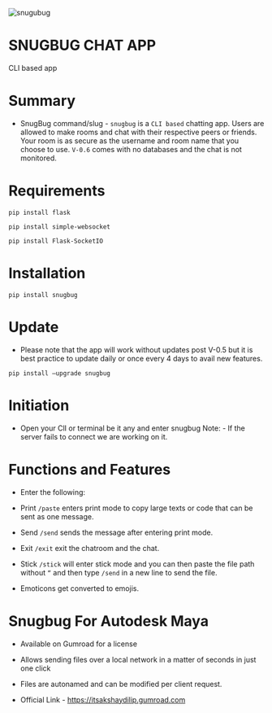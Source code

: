 
![snugubug](https://github.com/itsakshaydilip/snugbug/assets/142210554/9712f973-4d9b-4e43-a37a-5f40484442d0)

# SNUGBUG CHAT APP

CLI based app

# Summary

- SnugBug command/slug - `snugbug` is a `CLI based` chatting app. Users are allowed to make rooms and chat with their respective peers or friends. Your room is as secure as the username and room name that you choose to use. `V-0.6` comes with no databases and the chat is not monitored.

# Requirements
```
pip install flask
```
```
pip install simple-websocket
```
```
pip install Flask-SocketIO
```

# Installation

```
pip install snugbug
```

# Update

- Please note that the app will work without updates post V-0.5 but it is best practice to update daily or once every 4 days to avail new features.

```
pip install –upgrade snugbug
```

# Initiation

- Open your ClI or terminal be it any and enter snugbug Note: - If the server fails to connect we are working on it.

# Functions and Features

- Enter the following:

- Print `/paste` enters print mode to copy large texts or code that can be sent as one message.
- Send `/send` sends the message after entering print mode.
- Exit `/exit` exit the chatroom and the chat.
- Stick `/stick` will enter stick mode and you can then paste the file path without ` “ ` and then type `/send` in a new line to send the file.
- Emoticons get converted to emojis.

# Snugbug For Autodesk Maya

- Available on Gumroad for a license
- Allows sending files over a local network in a matter of seconds in just one click
- Files are autonamed and can be modified per client request.

- Official Link - https://itsakshaydilip.gumroad.com

